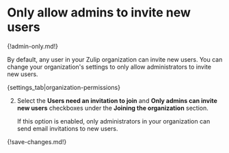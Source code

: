 # Only allow admins to invite new users

{!admin-only.md!}

By default, any user in your Zulip organization can invite new users. You
can change your organization's settings to only allow administrators to
invite new users.

{settings_tab|organization-permissions}

2. Select the **Users need an invitation to join** and **Only admins can invite new users**
checkboxes under the **Joining the organization** section.

    If this option is enabled, only administrators in your organization can send
    email invitations to new users.

{!save-changes.md!}
